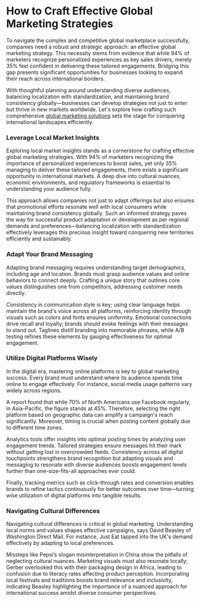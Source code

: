 <!DOCTYPE html>
<html>
  <body>

<h1>How to Craft Effective Global Marketing Strategies</h1>

<p>To navigate the complex and competitive global marketplace successfully, companies need a robust and strategic approach: an effective global marketing strategy. This necessity stems from evidence that while 94% of marketers recognize personalized experiences as key sales drivers, merely 35% feel confident in delivering these tailored engagements. Bridging this gap presents significant opportunities for businesses looking to expand their reach across international borders.</p>

<p>With thoughtful planning around understanding diverse audiences, balancing localization with standardization, and maintaining brand consistency globally—businesses can develop strategies not just to enter but thrive in new markets worldwide. Let's explore how crafting such comprehensive <a href="https://wgnr.co/full-service-marketing" target="_blank">global marketing solutions</a> sets the stage for conquering international landscapes efficiently.</p>

<h3>Leverage Local Market Insights</h3>

<p>Exploring local market insights stands as a cornerstone for crafting effective global marketing strategies. With 94% of marketers recognizing the importance of personalized experiences to boost sales, yet only 35% managing to deliver these tailored engagements, there exists a significant opportunity in international markets. A deep dive into cultural nuances, economic environments, and regulatory frameworks is essential to understanding your audience fully.</p>

<p>This approach allows companies not just to adapt offerings but also ensures that promotional efforts resonate well with local consumers while maintaining brand consistency globally. Such an informed strategy paves the way for successful product adaptation or development as per regional demands and preferences—balancing localization with standardization effectively leverages this precious insight toward conquering new territories efficiently and sustainably.</p>

<h3>Adapt Your Brand Messaging</h3>

<p>Adapting brand messaging requires understanding target demographics, including age and location. Brands must grasp audience values and online behaviors to connect deeply. Crafting a unique story that outlines core values distinguishes one from competitors, addressing customer needs directly.</p>

<p>Consistency in communication style is key; using clear language helps maintain the brand's voice across all platforms, reinforcing identity through visuals such as colors and fonts ensures uniformity. Emotional connections drive recall and loyalty; brands should evoke feelings with their messages to stand out. Taglines distill branding into memorable phrases, while A/B testing refines these elements by gauging effectiveness for optimal engagement.</p>

<h3>Utilize Digital Platforms Wisely</h3>

<p>In the digital era, mastering online platforms is key to global marketing success. Every brand must understand where its audience spends time online to engage effectively. For instance, social media usage patterns vary widely across regions.</p>

<p>A report found that while 70% of North Americans use Facebook regularly, in Asia-Pacific, the figure stands at 45%. Therefore, selecting the right platform based on geographic data can amplify a campaign's reach significantly. Moreover, timing is crucial when posting content globally due to different time zones.</p>

<p>Analytics tools offer insights into optimal posting times by analyzing user engagement trends. Tailored strategies ensure messages hit their mark without getting lost in overcrowded feeds. Consistency across all digital touchpoints strengthens brand recognition but adapting visuals and messaging to resonate with diverse audiences boosts engagement levels further than one-size-fits-all approaches ever could.</p>

<p>Finally, tracking metrics such as click-through rates and conversion enables brands to refine tactics continuously for better outcomes over time—turning wise utilization of digital platforms into tangible results.</p>

<h3>Navigating Cultural Differences</h3>

<p>Navigating cultural differences is critical in global marketing. Understanding local norms and values shapes effective campaigns, says David Beasley of Washington Direct Mail. For instance, Just Eat tapped into the UK's demand effectively by adapting to local preferences.</p>

<p>Missteps like Pepsi’s slogan misinterpretation in China show the pitfalls of neglecting cultural nuances. Marketing visuals must also resonate locally; Gerber overlooked this with their packaging design in Africa, leading to confusion due to literacy rates affecting product perception. Incorporating local festivals and traditions boosts brand relevance and inclusivity, indicating Beasley highlighting the importance of a nuanced approach for international success amidst diverse consumer perspectives.</p>



  </body>
</html>
